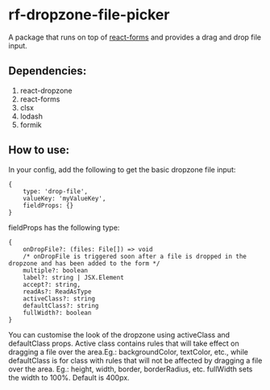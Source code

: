 # rf-dropzone-file-picker
A package that runs on top of [react-forms](https://github.com/mithyalabs/ml-react-forms) and provides a drag and drop file input.
## Dependencies:
1. react-dropzone
2. react-forms
3. clsx
4. lodash
5. formik
## How to use:
In your config, add the following to get the basic dropzone file input:
```
{
	type: 'drop-file',
	valueKey: 'myValueKey',
	fieldProps: {}
}

```
fieldProps has the following type:
```
{
	onDropFile?: (files: File[]) => void
	/* onDropFile is triggered soon after a file is dropped in the dropzone and has been added to the form */
	multiple?: boolean
	label?: string | JSX.Element
	accept?: string, 
	readAs?: ReadAsType
	activeClass?: string
	defaultClass?: string
	fullWidth?: boolean
}
```
You can customise the look of the dropzone using activeClass and defaultClass props. Active class contains rules that will take effect on dragging a file over the area.Eg.: backgroundColor, textColor, etc., while defaultClass is for class with rules that will not be affected by dragging a file over the area. Eg.: height, width, border, borderRadius, etc.
fullWidth sets the width to 100%. Default is 400px.
